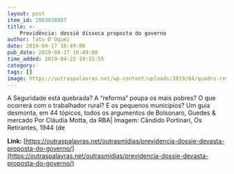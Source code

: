 ```yaml
---
layout: post
item_id: 2563038957
title: >-
    Previdência: dossiê disseca proposta do governo
author: Tatu D'Oquei
date: 2019-04-17 16:49:00
pub_date: 2019-04-17 16:49:00
time_added: 2019-04-22 19:15:55
category: 
tags: []
image: https://outraspalavras.net/wp-content/uploads/2019/04/quadro-retirantes-de-candido-portinari-og.jpg
---
```


A Seguridade está quebrada? A “reforma” poupa os mais pobres? O que ocorrerá com o trabalhador rural? E os pequenos municípios? Um guia desmonta, em 44 tópicos, todos os argumentos de Bolsonaro, Guedes & mercado Por Cláudia Motta, da RBA| Imagem: Cândido Portinari, Os Retirantes, 1944 (de

**Link:** [https://outraspalavras.net/outrasmidias/previdencia-dossie-devasta-proposta-do-governo/](https://outraspalavras.net/outrasmidias/previdencia-dossie-devasta-proposta-do-governo/)


